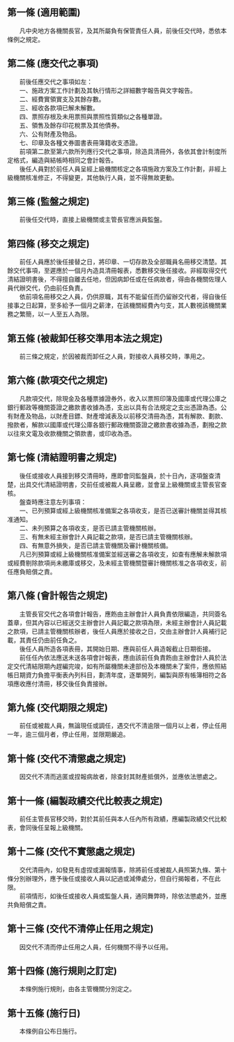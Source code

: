 第一條 (適用範圍)
-----------------
　　凡中央地方各機關長官，及其所屬負有保管責任人員，前後任交代時，悉依本條例之規定。  


第二條 (應交代之事項)
---------------------
　　前後任應交代之事項如左：  
　　一、施政方案工作計劃及其執行情形之詳細數字報告與文字報告。  
　　二、經費實領實支及其餘存數。  
　　三、經收各款項已解未解數。  
　　四、票照存根及未用票照與票照性質類似之各種單證。  
　　五、領售及餘存印花稅票及其他債券。  
　　六、公有財產及物品。  
　　七、印章及各種文券圖書表冊簿籍收支憑證。  
　　前項第二款至第六款所列應行交代之事項，除造具清冊外，各依其會計制度所定格式，編造與結帳時相同之會計報告。  
　　後任人員對於前任人員呈經上級機關核定之各項施政方案及工作計劃，非經上級機關核准修正，不得變更，其他執行人員，並不得無故更動。  


第三條 (監盤之規定)
-------------------
　　前後任交代時，直接上級機關或主管長官應派員監盤。  


第四條 (移交之規定)
-------------------
　　前任人員應於後任接替之日，將印章、一切存款及全部職員名冊移交清楚。其餘交代事項，至遲應於一個月內造具清冊報表，悉數移交後任接收。非經取得交代清結證明書後，不得擅自離去任地，但因病卸任或在任病故者，得由各機關佐理人員代辦交代，仍由前任負責。  
　　依前項名冊移交之人員，仍供原職，其有不能留任而仍留辦交代者，得自後任接事之日起算，至多給予一個月之薪津，在該機關經費內勻支，其人數視該機關業務之繁簡，以一人至五人為限。  


第五條 (被裁卸任移交準用本法之規定)
-----------------------------------
　　前三條之規定，於因被裁而卸任之人員，對接收人員移交時，準用之。  


第六條 (款項交代之規定)
-----------------------
　　凡款項交代，除現金及各種票據證券外，收入以票照印簿及國庫或代理公庫之銀行郵政等機關簽證之繳款書收據為憑，支出以具有合法規定之支出憑證為憑。公有財產及物品，以財產目鏢、財產增減表及以前移交清冊為憑，其有解款、劃款、撥款者，解款以國庫或代理公庫各銀行郵政機關簽證之繳款書收據為憑，劃撥之款以往來文電及收款機關之領款書，或印收為憑。  


第七條 (清結證明書之規定)
-------------------------
　　後任或接收人員接到移交清冊時，應即會同監盤員，於十日內，逐項盤查清楚，出具交代清結證明書，交前任或被裁人員呈繳，並會呈上級機關或主管長官查核。  
　　盤查時應注意左列事項：  
　　一、已列預算或經上級機關核准備案之各項收支，是否已送審計機關並得其核准通知。  
　　二、未列預算之各項收支，是否已請主管機關核辦。  
　　三、有無未經主辦會計人員記載之款項，是否已請主管機關核辦。  
　　四、有無意外損失，是否已請主管機關及審計機關核備。  
　　凡已列預算或經上級機關核准備案並經送審之各項收支，如查有應解未解款項或經費剔除款項尚未繳庫或移交，及未經主管機關暨審計機關核准之各項收支，前任應負賠償之責。  


第八條 (會計報告之規定)
-----------------------
　　主管長官交代之各項會計報告，應飭由主辦會計人員負責依限編造，共同簽名蓋章，但其內容以已經送交主辦會計人員記載之款項為限，未經主辦會計人員記載之款項，已請主管機關核辦者，後任人員應於接收之日，交由主辦會計人員補行記載，其責任仍由前任負之。  
　　後任人員所造各項表冊，其開始日期、應與前任人員造報截止日期銜接。  
　　前任任內依法應送未送各項會計報表，應由該前任負責飭由主辦會計人員於法定交代清結限期內趕編完竣，如有所屬機關未達部份及本機關未了案件，應依照結帳日期資力負擔平衡表內列科目，劃清年度，逐單開列，編製與原有帳簿相符之各項應收應付清冊，移交後任負責接辦。  


第九條 (交代期限之規定)
-----------------------
　　前任或被裁人員，無論現任或調任，遇交代不清逾限一個月以上者，停止任用一年，逾三個月者，停止任用，並限期嚴追。  


第十條 (交代不清懲處之規定)
---------------------------
　　因交代不清而逃匿或捏報病故者，除查封其財產抵償外，並應依法懲處之。  


第十一條 (編製政績交代比較表之規定)
-----------------------------------
　　前任主管長官移交時，對於其前任與本人任內所有政績，應編製政績交代比較表，會同後任呈報上級機關。  


第十二條 (交代不實懲處之規定)
-----------------------------
　　交代清冊內，如發見有虛捏或漏報情事，除將前任或被裁人員照第九條、第十條分別辦理外，應予後任或接收人員以記過或減俸處分，但自行揭報者，不在此限。  
　　前項情形，如後任或接收人員或監盤人員，通同舞弊時，除依法懲處外，並應共負賠償之責。  


第十三條 (交代不清停止任用之規定)
---------------------------------
　　因交代不清而停止任用之人員，任何機關不得予以任用。  


第十四條 (施行規則之訂定)
-------------------------
　　本條例施行規則，由各主管機關分別定之。  


第十五條 (施行日)
-----------------
　　本條例自公布日施行。